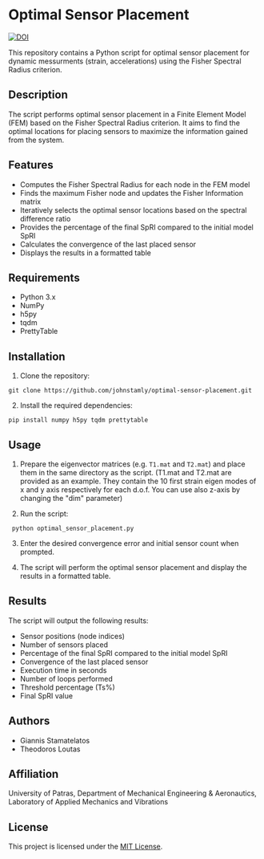 # Optimal Sensor Placement


[![DOI](https://zenodo.org/badge/DOI/10.5281/zenodo.12180851.svg)](https://doi.org/10.5281/zenodo.12180851)



This repository contains a Python script for optimal sensor placement for dynamic messurments (strain, accelerations) using the Fisher Spectral Radius criterion.

## Description

The script performs optimal sensor placement in a Finite Element Model (FEM) based on the Fisher Spectral Radius criterion. It aims to find the optimal locations for placing sensors to maximize the information gained from the system.

## Features

- Computes the Fisher Spectral Radius for each node in the FEM model
- Finds the maximum Fisher node and updates the Fisher Information matrix
- Iteratively selects the optimal sensor locations based on the spectral difference ratio
- Provides the percentage of the final SpRI compared to the initial model SpRI
- Calculates the convergence of the last placed sensor
- Displays the results in a formatted table

## Requirements

- Python 3.x
- NumPy
- h5py
- tqdm
- PrettyTable

## Installation

1. Clone the repository:
```
git clone https://github.com/johnstamly/optimal-sensor-placement.git
```

2. Install the required dependencies:
```
pip install numpy h5py tqdm prettytable
```

## Usage

1. Prepare the eigenvector matrices (e.g. `T1.mat` and `T2.mat`) and place them in the same directory as the script.
   (T1.mat and T2.mat are provided as an example. They contain the 10 first strain eigen modes of x and y axis respectively for each d.o.f.
   You can use also z-axis by changing the "dim" parameter)
   
3. Run the script:
```
 python optimal_sensor_placement.py
```

3. Enter the desired convergence error and initial sensor count when prompted.

4. The script will perform the optimal sensor placement and display the results in a formatted table.

## Results

The script will output the following results:

- Sensor positions (node indices)
- Number of sensors placed
- Percentage of the final SpRI compared to the initial model SpRI
- Convergence of the last placed sensor
- Execution time in seconds
- Number of loops performed
- Threshold percentage (Ts%)
- Final SpRI value

## Authors

- Giannis Stamatelatos
- Theodoros Loutas

## Affiliation

University of Patras, Department of Mechanical Engineering & Aeronautics,
Laboratory of Applied Mechanics and Vibrations

## License

This project is licensed under the [MIT License](LICENSE).






